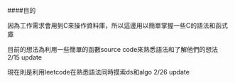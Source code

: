 ####目的

因為工作需求會用到C來操作資料庫，所以這邊用以簡單掌握一些C的語法和函式庫

目前的想法為利用一些簡單的函數source code來熟悉語法和了解他們的想法 2/15 update

現在則是利用leetcode在熟悉語法同時摸索ds和algo 2/26 update
